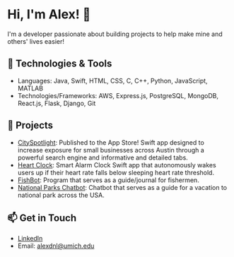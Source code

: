 # Hi, I'm Alex! 👋
I'm a developer passionate about building projects to help make mine and others' lives easier!

## 🔧 Technologies & Tools
- Languages: Java, Swift, HTML, CSS, C, C++, Python, JavaScript, MATLAB
- Technologies/Frameworks: AWS, Express.js, PostgreSQL, MongoDB, React.js, Flask, Django, Git

## 📂 Projects
- [CitySpotlight](https://github.com/alexdlee/CitySpotlight): Published to the App Store! Swift app designed to increase exposure for small businesses across Austin through a powerful search engine and informative and detailed tabs.
- [Heart Clock](https://github.com/alexdlee/Heart-Clock-App): Smart Alarm Clock Swift app that autonomously wakes users up if their heart rate falls below sleeping heart rate threshold.
- [FishBot](https://github.com/alexdlee/FishBot): Program that serves as a guide/journal for fishermen.
- [National Parks Chatbot](https://github.com/alexdlee/national_parks_chatbot): Chatbot that serves as a guide for a vacation to national park across the USA.

## 📫 Get in Touch
- [LinkedIn](https://www.linkedin.com/in/alexander-lee-bt3/)
- Email: alexdnl@umich.edu
